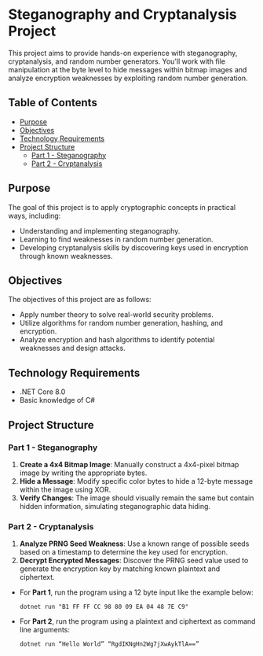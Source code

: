 # Steganography and Cryptanalysis Project

This project aims to provide hands-on experience with steganography, cryptanalysis, and random number generators. You'll work with file manipulation at the byte level to hide messages within bitmap images and analyze encryption weaknesses by exploiting random number generation.

## Table of Contents

- [Purpose](#purpose)
- [Objectives](#objectives)
- [Technology Requirements](#technology-requirements)
- [Project Structure](#project-structure)
  - [Part 1 - Steganography](#part-1---steganography)
  - [Part 2 - Cryptanalysis](#part-2---cryptanalysis)

## Purpose

The goal of this project is to apply cryptographic concepts in practical ways, including:
- Understanding and implementing steganography.
- Learning to find weaknesses in random number generation.
- Developing cryptanalysis skills by discovering keys used in encryption through known weaknesses.

## Objectives

The objectives of this project are as follows:
- Apply number theory to solve real-world security problems.
- Utilize algorithms for random number generation, hashing, and encryption.
- Analyze encryption and hash algorithms to identify potential weaknesses and design attacks.

## Technology Requirements

- .NET Core 8.0
- Basic knowledge of C#

## Project Structure

### Part 1 - Steganography

1. **Create a 4x4 Bitmap Image**: Manually construct a 4x4-pixel bitmap image by writing the appropriate bytes.
2. **Hide a Message**: Modify specific color bytes to hide a 12-byte message within the image using XOR.
3. **Verify Changes**: The image should visually remain the same but contain hidden information, simulating steganographic data hiding.

### Part 2 - Cryptanalysis

1. **Analyze PRNG Seed Weakness**: Use a known range of possible seeds based on a timestamp to determine the key used for encryption.
2. **Decrypt Encrypted Messages**: Discover the PRNG seed value used to generate the encryption key by matching known plaintext and ciphertext.

- For **Part 1**, run the program using a 12 byte input like the example below:
  ```
  dotnet run "B1 FF FF CC 98 80 09 EA 04 48 7E C9"
  ```
- For **Part 2**, run the program using a plaintext and ciphertext as command line arguments:
  ```
  dotnet run “Hello World” “RgdIKNgHn2Wg7jXwAykTlA==”
  ```
